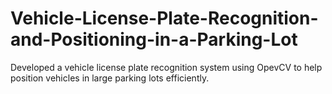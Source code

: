# Vehicle-License-Plate-Recognition-and-Positioning-in-a-Parking-Lot
Developed a vehicle license plate recognition system using OpevCV to help position vehicles in large parking lots efficiently.
